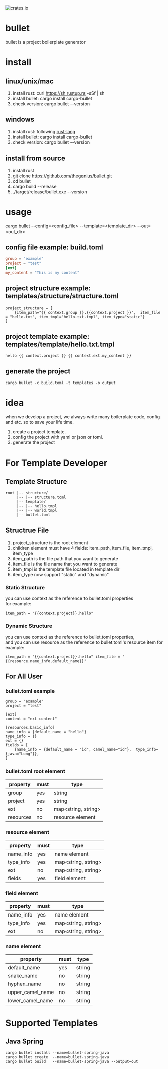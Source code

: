 
![crates.io](https://img.shields.io/badge/crates.io-0.2.0-green.svg)

# bullet
bullet is a project boilerplate generator

# install
## linux/unix/mac
1. install rust: curl https://sh.rustup.rs -sSf | sh
2. install bullet: cargo install cargo-bullet
3. check version: cargo bullet --version

## windows
1. install rust: following [rust-lang](https://www.rust-lang.org/tools/install)
2. install bullet: cargo install cargo-bullet
3. check version: cargo bullet --version

## install from source
1. install rust
2. git clone https://github.com/thegenius/bullet.git
3. cd bullet
4. cargo build --release
4. ./target/release/bullet.exe --version

# usage
cargo bullet --config=\<config_file\> --template=\<template_dir\> --out=\<out_dir\>

## config file example: build.toml
```toml
group = "example"
project = "test"
[ext]
my_content = "This is my content"
```

## project structure example: templates/structure/structure.toml
```text
project_structure = [
    {item_path="{{ context.group }}.{{context.project }}",  item_file = "hello.txt", item_tmpl="hello.txt.tmpl", item_type="static"}
]
```

## project template example: templates/template/hello.txt.tmpl
```text
hello {{ context.project }} {{ context.ext.my_content }}
```

## generate the project
```text
cargo bullet -c build.toml -t templates -o output
```

# idea
when we develop a project, we always write many boilerplate code, config and etc.
so to save your life time.
1. create a project template.
2. config the project with yaml or json or toml.
3. generate the project

# For Template Developer
## Template Structure
```text
root |-- structure/
     |-- |-- structure.toml 
     |-- template/
     |-- |-- hello.tmpl
     |-- |-- world.tmpl
     |-- bullet.toml
```

## Structrue File
1. project_structure is the root element
2. children element must have 4 fields: item_path, item_file, item_tmpl, item_type
3. item_path is the file path that you want to generate
4. item_file is the file name that you want to generate
5. item_tmpl is the template file located in template dir
6. item_type now support "static" and "dynamic"
### Static Structure
you can use context as the reference to bullet.toml properties  
for example:
``` text
item_path = "{{context.project}}.hello"
```
### Dynamic Structure
you can use context as the reference to bullet.toml properties,   
and you can use resource as the reference to bullet.toml's resource item
for example:
``` text
item_path = "{{context.project}}.hello" item_file = "{{resource.name_info.default_name}}"
```

## For All User
### bullet.toml example
```text
group = "example"
project = "test"

[ext]
content = "ext content"

[resources.basic_info]
name_info = {default_name = "hello"}
type_info = {}
ext = {}
fields = [
    {name_info = {default_name = "id", camel_name="id"},  type_info= {java="Long"}},
]
```
### bullet.toml root element
|property|must|type|
|----|----|----|
|group|yes|string|
|project|yes|string|
|ext|no|map\<string, string\>|
|resources|no|resource element|

### resource element
|property|must|type|
|----|----|----|
|name_info|yes|name element|
|type_info|yes|map\<string, string\>|
|ext|no|map\<string, string\>|
|fields|yes|field element|

### field element
|property|must|type|
|----|----|----|
|name_info|yes|name element|
|type_info|yes|map\<string, string\>|
|ext|no|map\<string, string\>|

### name element
|property|must|type|
|----|----|----|
|default_name|yes|string|
|snake_name|no|string|
|hyphen_name|no|string|
|upper_camel_name|no|string|
|lower_camel_name|no|string|

# Supported Templates
## Java Spring
```text
cargo bullet install --name=bullet-spring-java
cargo bullet create  --name=bullet-spring-java
cargo bullet build   --name=bullet-spring-java --output=out 
```
